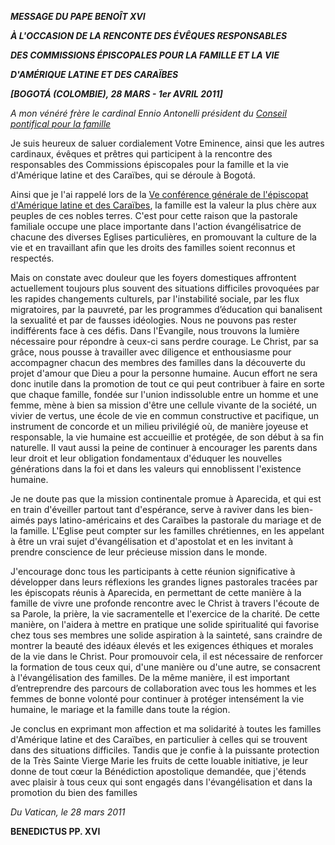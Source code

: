 ***MESSAGE DU PAPE BENOÎT XVI***

***À L'OCCASION DE LA RENCONTE DES ÉVÊQUES RESPONSABLES***

***DES COMMISSIONS ÉPISCOPALES POUR LA FAMILLE ET LA VIE***

***D'AMÉRIQUE LATINE ET DES CARAÏBES***

***[BOGOTÁ (COLOMBIE), 28 MARS - 1er AVRIL 2011]***

*A mon vénéré frère le cardinal Ennio Antonelli* *président du [Conseil pontifical pour la famille](http://www.vatican.va/roman_curia/pontifical_councils/family/index_fr.htm)*

Je suis heureux de saluer cordialement Votre Eminence, ainsi que les autres cardinaux, évêques et prêtres qui participent à la rencontre des responsables des Commissions épiscopales pour la famille et la vie d'Amérique latine et des Caraïbes, qui se déroule à Bogotá.

Ainsi que je l'ai rappelé lors de la [Ve conférence générale de l'épiscopat d'Amérique latine et des Caraïbes](/content/benedict-xvi/fr/travels/2007/index_brasile.html), la famille est la valeur la plus chère aux peuples de ces nobles terres. C'est pour cette raison que la pastorale familiale occupe une place importante dans l'action évangélisatrice de chacune des diverses Eglises particulières, en promouvant la culture de la vie et en travaillant afin que les droits des familles soient reconnus et respectés.

Mais on constate avec douleur que les foyers domestiques affrontent actuellement toujours plus souvent des situations difficiles provoquées par les rapides changements culturels, par l'instabilité sociale, par les flux migratoires, par la pauvreté, par les programmes d’éducation qui banalisent la sexualité et par de fausses idéologies. Nous ne pouvons pas rester indifférents face à ces défis. Dans l'Evangile, nous trouvons la lumière nécessaire pour répondre à ceux-ci sans perdre courage. Le Christ, par sa grâce, nous pousse à travailler avec diligence et enthousiasme pour accompagner chacun des membres des familles dans la découverte du projet d'amour que Dieu a pour la personne humaine. Aucun effort ne sera donc inutile dans la promotion de tout ce qui peut contribuer à faire en sorte que chaque famille, fondée sur l'union indissoluble entre un homme et une femme, mène à bien sa mission d'être une cellule vivante de la société, un vivier de vertus, une école de vie en commun constructive et pacifique, un instrument de concorde et un milieu privilégié où, de manière joyeuse et responsable, la vie humaine est accueillie et protégée, de son début à sa fin naturelle. Il vaut aussi la peine de continuer à encourager les parents dans leur droit et leur obligation fondamentaux d'éduquer les nouvelles générations dans la foi et dans les valeurs qui ennoblissent l'existence humaine.

Je ne doute pas que la mission continentale promue à Aparecida, et qui est en train d'éveiller partout tant d'espérance, serve à raviver dans les bien-aimés pays latino-américains et des Caraïbes la pastorale du mariage et de la famille. L'Eglise peut compter sur les familles chrétiennes, en les appelant à être un vrai sujet d'évangélisation et d'apostolat et en les invitant à prendre conscience de leur précieuse mission dans le monde.

J'encourage donc tous les participants à cette réunion significative à développer dans leurs réflexions les grandes lignes pastorales tracées par les épiscopats réunis à Aparecida, en permettant de cette manière à la famille de vivre une profonde rencontre avec le Christ à travers l'écoute de sa Parole, la prière, la vie sacramentelle et l'exercice de la charité. De cette manière, on l'aidera à mettre en pratique une solide spiritualité qui favorise chez tous ses membres une solide aspiration à la sainteté, sans craindre de montrer la beauté des idéaux élevés et les exigences éthiques et morales de la vie dans le Christ. Pour promouvoir cela, il est nécessaire de renforcer la formation de tous ceux qui, d'une manière ou d'une autre, se consacrent à l'évangélisation des familles. De la même manière, il est important d’entreprendre des parcours de collaboration avec tous les hommes et les femmes de bonne volonté pour continuer à protéger intensément la vie humaine, le mariage et la famille dans toute la région.

Je conclus en exprimant mon affection et ma solidarité à toutes les familles d'Amérique latine et des Caraïbes, en particulier à celles qui se trouvent dans des situations difficiles. Tandis que je confie à la puissante protection de la Très Sainte Vierge Marie les fruits de cette louable initiative, je leur donne de tout cœur la Bénédiction apostolique demandée, que j'étends avec plaisir à tous ceux qui sont engagés dans l'évangélisation et dans la promotion du bien des familles

*Du Vatican, le 28 mars 2011*

**BENEDICTUS PP. XVI**